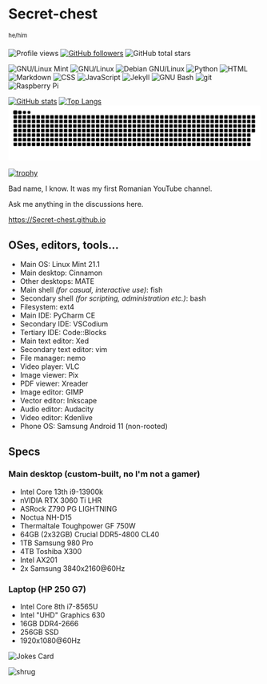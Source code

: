 # Secret-chest
<sup>he/him</sup>

![Profile views](https://komarev.com/ghpvc/?username=Secret-chest&color=009688&style=flat-square)
[![GitHub followers](https://img.shields.io/github/followers/Secret-chest?style=social)](https://github.com/Secret-chest?tab=followers)
![GitHub total stars](https://img.shields.io/github/stars/Secret-chest?style=social)

![GNU/Linux Mint](https://img.shields.io/badge/GNU%2fLinux_Mint-4caf50?style=flat-square&logo=data:image/png;base64,iVBORw0KGgoAAAANSUhEUgAAACAAAAAgCAYAAABzenr0AAAACXBIWXMAAAHYAAAB2AH6XKZyAAAAGXRFWHRTb2Z0d2FyZQB3d3cuaW5rc2NhcGUub3Jnm%2B48GgAABFxJREFUWIXFl11MU2cYx3%2BnFAoCguEj0IJYEQQhKJRlmGwOUFjGXOTcGLMYlhh3swszZ4zMj87sZmMzTOaWLFmyLcZkZslyYpwDyQTRKeASQQPqLEsJqGCJMqAHpBXeXUCPBQoVmPi%2Fevr0%2Bfidvh%2FPqSSEECxObuBfoBNoBeqAc7IsDz1PsiSEEG2Odtoc7QsmCNGHYFpuZG1UKuGGcIBh4GegQpZlm1%2BAkzdOcbL11IIBtGKSxLqYdLas3kxx8hYMeoMbOA5YZVl%2B4itHt%2BiuXhJC0O64RVXTCd79tYzf71YHCiH2A%2FWKosS%2FcABvDTwZoLKxisN1VlSXmgdcUxQl67kAMmMz2JG5nR2Z28mMzVgUSPO9v%2FiwZh8O1ZEAVCuKYvILkGPMZrdlF7stu8gxZi8KAMDe38mhC1aG3SNG4IyiKCFzArwI2fs7%2BfzyFwiEBSj3%2BPULKRYWFMbW1BIyYtchSRI3em9y5s5ZALalvcP6uCyEELQ52jl3txqnywnA1e5G6u0NFJrz9ymK8p0syz3zBkiKXElF0WdEL4vSfHkJr7I1tQQA0%2FJnS7wxMY%2FS9G0cqD1I10AXAD9c%2F4lNSa%2BF6nX6I8AH81oCvU7P0XzrlOYemZabpjT3KGZZNEcLDhMgBQDQ6%2BzlfEctQJmiKOHzAnjFlEtiRAIAqkvl2JVKjl2pZNg9rMX48q%2BMWEmuyaLF1P7zB0AoUDIvgKTIJM2u6ThPTUctNR21VNvO%2B%2FWbV5g1%2B3bfHYYm9kXhvACCAgI1W%2FV%2Barfq1%2B%2BdOy7GsT2yAWQt2TGcrvuDDwBWvzSAyaMZoQNcet2CroNFyT3uBjDogMGwoLAlB%2FBIB9iN4T4n5ZIBtK6NSkWSpJcCoAfqwg3h76dHp3Gr7zYAY%2BNjWkCg7tnxaXvYzum2XzTbn98717vmdIDfALUoeXOoB6B%2FpF8LSIlao9nXe1q43tMyo8hs%2FtSoFM1%2BPPLYJ4BOlmUncLo4uYiI4IjJgq0IJl6Wc40WCsxv%2BEyeS4XmfCzGHAAEgpaeVp9xnvNXYdAbynZlvxf4VePX9Dp7aei8RP6qicaHNn3Mm2uKudP3N0%2Be%2Bny31BSsDyY9Jk1rDlBvb6DX%2BXB2AFmWbYqiHC9JeWt%2F871rXO1uoqrpG5JXJGvDJ9doIddo8VlkLnUPdHOi%2BdtZv%2Fe%2BCa2SJDWVv34A84pVDI0Osad6L%2FX2i9pyzEcCQZ39InuqP2JodPb%2FKFJpaan2QVGUOOCaQ3UkHrpgxd7fCUBcWBzZ8euJCY0hKCBozsauMRd9ah8tPa2z%2FuwAZRt2UrZ%2B51SASYgs4NzI05GEistf8mfXVb9PuxB5AGYMI1mWbwI5IfqQS58UHOHgpnLiX%2BBN6XMayrLcBxRLSJ8WmvPVH0u%2FZ%2B%2FGPWTEZqCT%2Ft8BOmMJpmtyX1iBMiB0yOXE9sjG%2FcEHqG4V56hzQY1zjNnkxGf7B%2FACCQPeBgqADYAZiATm3pV%2B9B%2B0wK3Jnz2ksAAAAABJRU5ErkJggg%3D%3D)
![GNU/Linux](https://img.shields.io/badge/GNU%2fLinux-212121?style=flat-square&logo=linux&logoColor=ffc107)
![Debian GNU/Linux](https://img.shields.io/badge/Debian_GNU%2fLinux-ffffff?style=flat-square&logo=debian&logoColor=e91e63)
![Python](https://img.shields.io/badge/Python-2196f3?style=flat-square&logo=python&logoColor=white)
![HTML](https://img.shields.io/badge/HTML-ff5722?style=flat-square&logo=html5&logoColor=white)
![Markdown](https://img.shields.io/badge/Markdown-000000?style=flat-square&logo=markdown&logoColor=white)
![CSS](https://img.shields.io/badge/CSS-03a9f4?style=flat-square&logo=css3&logoColor=white)
![JavaScript](https://img.shields.io/badge/JavaScript-424242?style=flat-square&logo=javascript&logoColor=ffeb3b)
![Jekyll](https://img.shields.io/badge/Jekyll-212121?style=flat-square&logo=jekyll&logoColor=f44336)
![GNU Bash](https://img.shields.io/badge/GNU_Bash-424242?style=flat-square&logo=gnubash&logoColor=4caf50)
![git](https://img.shields.io/badge/git-f44336?style=flat-square&logo=git&logoColor=white)
![Raspberry Pi](https://img.shields.io/badge/Raspberry_Pi-e91e63?style=flat-square&logo=raspberrypi&logoColor=ffffff)


[![GitHub stats](https://github-readme-stats.vercel.app/api?username=Secret-chest&show_icons=true&title_color=009688&text_color=ffffff&bg_color=263238&icon_color=009688&hide_border=true&border_radius=0&hide_rank=true&disable_animations=true&include_all_commits=true)](https://github.com/anuraghazra/github-readme-stats)
[![Top Langs](https://github-readme-stats.vercel.app/api/top-langs/?username=Secret-chest&layout=compact&title_color=009688&text_color=ffffff&bg_color=263238&icon_color=009688&hide_border=true&border_radius=0&langs_count=20&exclude_repo=papier-gtk-themes)](https://github.com/anuraghazra/github-readme-stats)
![Snake](https://raw.githubusercontent.com/Secret-chest/Secret-chest/703d3134d81e4937a4bcc4fa80c38794c45b570d/github-contribution-grid-snake.svg)

[![trophy](https://github-profile-trophy.vercel.app/?username=Secret-chest&theme=tokyonight&no-bg=true&no-frame=true)](https://github.com/ryo-ma/github-profile-trophy)

Bad name, I know. It was my first Romanian YouTube channel.

Ask me anything in the discussions here.

https://Secret-chest.github.io

## OSes, editors, tools...
* Main OS: Linux Mint 21.1
* Main desktop: Cinnamon
* Other desktops: MATE
* Main shell _(for casual, interactive use)_: fish
* Secondary shell _(for scripting, administration etc.)_: bash
* Filesystem: ext4
* Main IDE: PyCharm CE
* Secondary IDE: VSCodium
* Tertiary IDE: Code::Blocks
* Main text editor: Xed
* Secondary text editor: vim
* File manager: nemo
* Video player: VLC
* Image viewer: Pix
* PDF viewer: Xreader
* Image editor: GIMP
* Vector editor: Inkscape
* Audio editor: Audacity
* Video editor: Kdenlive
* Phone OS: Samsung Android 11 (non-rooted)

## Specs
### Main desktop (custom-built, no I'm not a gamer)
* Intel Core 13th i9-13900k
* nVIDIA RTX 3060 Ti LHR
* ASRock Z790 PG LIGHTNING
* Noctua NH-D15
* Thermaltale Toughpower GF 750W
* 64GB (2x32GB) Crucial DDR5-4800 CL40
* 1TB Samsung 980 Pro
* 4TB Toshiba X300
* Intel AX201
* 2x Samsung 3840x2160@60Hz

### Laptop (HP 250 G7)
* Intel Core 8th i7-8565U
* Intel "UHD" Graphics 630
* 16GB DDR4-2666
* 256GB SSD
* 1920x1080@60Hz

![Jokes Card](https://readme-jokes.vercel.app/api?hideBorder&bgColor=%23263238&textColor=%23ffffff&qColor=%239575cd&aColor=%2300bcd4)

<!--
**Secret-chest/Secret-chest** is a ✨ _special_ ✨ repository because its `README.md` (this file) appears on your GitHub profile.

Here are some ideas to get you started:

- 🔭 I’m currently working on ...
- 🌱 I’m currently learning ...
- 👯 I’m looking to collaborate on ...
- 🤔 I’m looking for help with ...
- 💬 Ask me about ...
- 📫 How to reach me: ...
- 😄 Pronouns: ...
- ⚡ Fun fact: ...
-->

![shrug](https://user-images.githubusercontent.com/74449186/170862567-91928d9d-e971-4450-bbc2-061013941a58.png)
